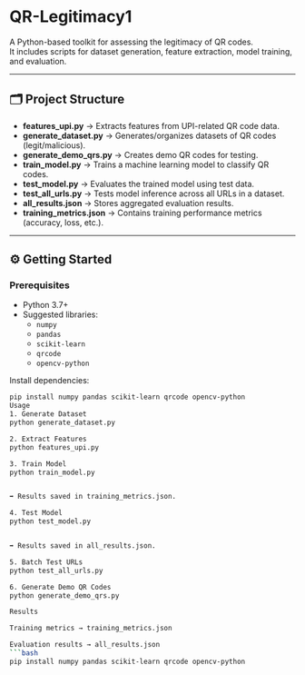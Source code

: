 # QR-Legitimacy1

A Python-based toolkit for assessing the legitimacy of QR codes.  
It includes scripts for dataset generation, feature extraction, model training, and evaluation.

---

## 🗂 Project Structure

- **features_upi.py** → Extracts features from UPI-related QR code data.  
- **generate_dataset.py** → Generates/organizes datasets of QR codes (legit/malicious).  
- **generate_demo_qrs.py** → Creates demo QR codes for testing.  
- **train_model.py** → Trains a machine learning model to classify QR codes.  
- **test_model.py** → Evaluates the trained model using test data.  
- **test_all_urls.py** → Tests model inference across all URLs in a dataset.  
- **all_results.json** → Stores aggregated evaluation results.  
- **training_metrics.json** → Contains training performance metrics (accuracy, loss, etc.).

---

## ⚙️ Getting Started

### Prerequisites

- Python 3.7+  
- Suggested libraries:
  - `numpy`
  - `pandas`
  - `scikit-learn`
  - `qrcode`
  - `opencv-python`

Install dependencies:
```bash
pip install numpy pandas scikit-learn qrcode opencv-python
Usage
1. Generate Dataset
python generate_dataset.py

2. Extract Features
python features_upi.py

3. Train Model
python train_model.py


➡ Results saved in training_metrics.json.

4. Test Model
python test_model.py


➡ Results saved in all_results.json.

5. Batch Test URLs
python test_all_urls.py

6. Generate Demo QR Codes
python generate_demo_qrs.py

Results

Training metrics → training_metrics.json

Evaluation results → all_results.json
```bash
pip install numpy pandas scikit-learn qrcode opencv-python
